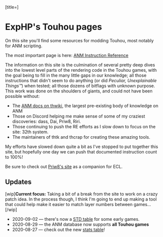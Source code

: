 [title=]
# ExpHP's Touhou pages

On this site you'll find some resources for modding Touhou, most notably for ANM scripting.

The most important page is here: [ANM Instruction Reference](#anm/ins)

The information on this site is the culmination of several pretty deep dives into the lowest level parts of the rendering code in the Touhou games, with the goal being to fill in the many little gaps in our knowledge; all those instructions that didn't seem to do anything (or did *Peculiar, Unexplainable Things™*) when tested; all those dozens of bitflags with unknown purpose.  This work was done on the shoulders of giants, and could not have been possible without:

* The [ANM docs on thwiki](https://thwiki.cc/脚本对照表/ANM), the largest pre-existing body of knowledge on ANM
* Those on Discord helping me make sense of some of my craziest discoveries: dass, Dai, Priw8, Riri.
* Those continuing to push the RE efforts as I slow down to focus on the site: 32th system.
* The maintainers of thtk and thcrap for creating these amazing tools.

My efforts have slowed down quite a bit as I've stopped to put together this site, but hopefully one day we can push that documented instruction count to 100%!

Be sure to check out [Priw8's site](https://priw8.github.io) as a companion for ECL.

## Updates

[wip]**Current focus:** Taking a bit of a break from the site to work on a crazy patch idea.  In the process though, I think I'm going to end up making a tool that could help make it easier to match layer numbers between games...[/wip]

* 2020-09-02 &mdash; there's now a [STD table](#std/ins) for some early games.
* 2020-08-29 &mdash; the ANM database now supports **all Touhou games**
* 2020-08-27 &mdash; check out the new [stats table](#anm/stats)!

